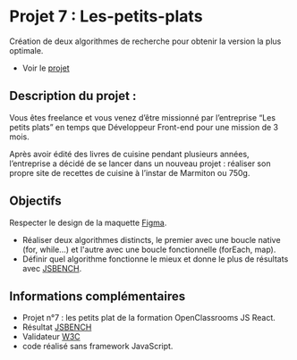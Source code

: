 # Projet 7 : Les-petits-plats

Création de deux algorithmes de recherche pour obtenir la version la plus optimale.

* Voir le [projet](https://milween.github.io/Les-petits-plats/)

## Description du projet :

Vous êtes freelance et vous venez d’être missionné par l’entreprise “Les petits plats” en temps que Développeur Front-end pour une mission de 3 mois. 

Après avoir édité des livres de cuisine pendant plusieurs années, l’entreprise a décidé de se lancer dans un nouveau projet : réaliser son propre site de recettes de cuisine à l’instar de Marmiton ou 750g.

## Objectifs

Respecter le design de la maquette [Figma](https://www.figma.com/file/xqeE1ZKlHUWi2Efo8r73NK/UI-Design-Les-Petits-Plats-FR).
* Réaliser deux algorithmes distincts, le premier avec une boucle native (for, while...) et l'autre avec une boucle fonctionnelle (forEach, map).
* Définir quel algorithme fonctionne le mieux et donne le plus de résultats avec [JSBENCH](https://jsben.ch/I9eTK).

## Informations complémentaires 

* Projet n°7 : les petits plat de la formation OpenClassrooms JS React.
* Résultat [JSBENCH](https://jsben.ch/I9eTK)
* Validateur [W3C](https://validator.w3.org/nu/?doc=https%3A%2F%2Fmilween.github.io%2FLes-petits-plats%2F)
* code réalisé sans framework JavaScript.